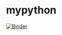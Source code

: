 # mypython
[![Binder](https://mybinder.org/badge_logo.svg)](https://mybinder.org/v2/gh/zskrader/mypython.git/master?filepath=https%3A%2F%2Fgithub.com%2Fzskrader%2Fmypython%2Fblob%2Fmaster%2Fmypython.ipynb)
